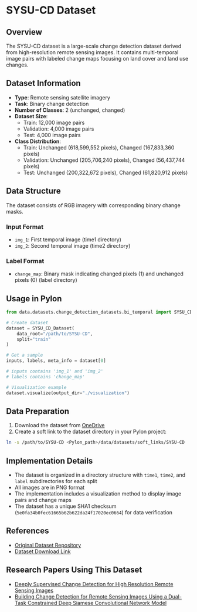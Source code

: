 # SYSU-CD Dataset

## Overview

The SYSU-CD dataset is a large-scale change detection dataset derived from high-resolution remote sensing images. It contains multi-temporal image pairs with labeled change maps focusing on land cover and land use changes.

## Dataset Information

- **Type**: Remote sensing satellite imagery
- **Task**: Binary change detection
- **Number of Classes**: 2 (unchanged, changed)
- **Dataset Size**:
  - Train: 12,000 image pairs
  - Validation: 4,000 image pairs
  - Test: 4,000 image pairs
- **Class Distribution**:
  - Train: Unchanged (618,599,552 pixels), Changed (167,833,360 pixels)
  - Validation: Unchanged (205,706,240 pixels), Changed (56,437,744 pixels)
  - Test: Unchanged (200,322,672 pixels), Changed (61,820,912 pixels)

## Data Structure

The dataset consists of RGB imagery with corresponding binary change masks.

### Input Format

- `img_1`: First temporal image (time1 directory)
- `img_2`: Second temporal image (time2 directory)

### Label Format

- `change_map`: Binary mask indicating changed pixels (1) and unchanged pixels (0) (label directory)

## Usage in Pylon

```python
from data.datasets.change_detection_datasets.bi_temporal import SYSU_CD_Dataset

# Create dataset
dataset = SYSU_CD_Dataset(
    data_root="/path/to/SYSU-CD",
    split="train"
)

# Get a sample
inputs, labels, meta_info = dataset[0]

# inputs contains 'img_1' and 'img_2'
# labels contains 'change_map'

# Visualization example
dataset.visualize(output_dir="./visualization")
```

## Data Preparation

1. Download the dataset from [OneDrive](https://mail2sysueducn-my.sharepoint.com/:f:/g/personal/liumx23_mail2_sysu_edu_cn/Emgc0jtEcshAnRkgq1ZTE9AB-kfXzSEzU_PAQ-5YF8Neaw?e=IhVeeZ)
2. Create a soft link to the dataset directory in your Pylon project:

```bash
ln -s /path/to/SYSU-CD <Pylon_path>/data/datasets/soft_links/SYSU-CD
```

## Implementation Details

- The dataset is organized in a directory structure with `time1`, `time2`, and `label` subdirectories for each split
- All images are in PNG format
- The implementation includes a visualization method to display image pairs and change maps
- The dataset has a unique SHA1 checksum (`5e0fa34b0fec61665b62b622da24f17020ec0664`) for data verification

## References

- [Original Dataset Repository](https://github.com/liumency/SYSU-CD)
- [Dataset Download Link](https://mail2sysueducn-my.sharepoint.com/:f:/g/personal/liumx23_mail2_sysu_edu_cn/Emgc0jtEcshAnRkgq1ZTE9AB-kfXzSEzU_PAQ-5YF8Neaw?e=IhVeeZ)

## Research Papers Using This Dataset

- [Deeply Supervised Change Detection for High Resolution Remote Sensing Images](https://ieeexplore.ieee.org/document/8682459)
- [Building Change Detection for Remote Sensing Images Using a Dual-Task Constrained Deep Siamese Convolutional Network Model](https://ieeexplore.ieee.org/document/8821766)
